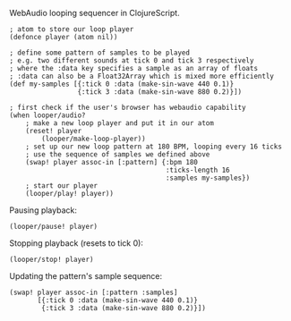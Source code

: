 WebAudio looping sequencer in ClojureScript.

	; atom to store our loop player
	(defonce player (atom nil))
	
	; define some pattern of samples to be played
	; e.g. two different sounds at tick 0 and tick 3 respectively
	; where the :data key specifies a sample as an array of floats
	; :data can also be a Float32Array which is mixed more efficiently
	(def my-samples [{:tick 0 :data (make-sin-wave 440 0.1)}
	                 {:tick 3 :data (make-sin-wave 880 0.2)}])
	
	; first check if the user's browser has webaudio capability
	(when looper/audio?
	    ; make a new loop player and put it in our atom
	    (reset! player
		    (looper/make-loop-player))
	    ; set up our new loop pattern at 180 BPM, looping every 16 ticks
	    ; use the sequence of samples we defined above
	    (swap! player assoc-in [:pattern] {:bpm 180
	                                       :ticks-length 16
	                                       :samples my-samples})
	    ; start our player
	    (looper/play! player))

Pausing playback:

	(looper/pause! player)

Stopping playback (resets to tick 0):

	(looper/stop! player)

Updating the pattern's sample sequence:

	(swap! player assoc-in [:pattern :samples]
	       [{:tick 0 :data (make-sin-wave 440 0.1)}
	        {:tick 3 :data (make-sin-wave 880 0.2)}])

